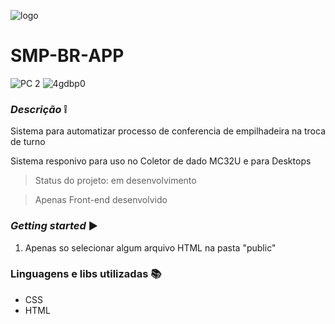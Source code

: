 ![logo](https://user-images.githubusercontent.com/58003503/94343747-b7da6a80-fff0-11ea-9859-323782609ce5.png)



# SMP-BR-APP

![PC 2](https://user-images.githubusercontent.com/58003503/94344091-51a31700-fff3-11ea-9b75-f311ad7e3299.JPG)
![4gdbp0](https://user-images.githubusercontent.com/58003503/94344236-3dabe500-fff4-11ea-8084-1c79c16bc686.gif)


### *Descrição* :grey_exclamation:
Sistema para automatizar processo de conferencia de empilhadeira na troca de turno

Sistema responivo para uso no Coletor de dado MC32U e para Desktops

> Status do projeto: em desenvolvimento

> Apenas Front-end desenvolvido


### *Getting started* :arrow_forward:

1. Apenas so selecionar algum arquivo HTML na pasta "public"

### Linguagens e libs utilizadas :books:

- CSS
- HTML


